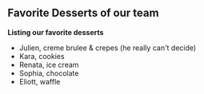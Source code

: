 ## Favorite Desserts of our team
**Listing our favorite desserts**

- Julien, creme brulee & crepes (he really can't decide)
- Kara, cookies
- Renata, ice cream
- Sophia, chocolate
- Eliott, waffle
